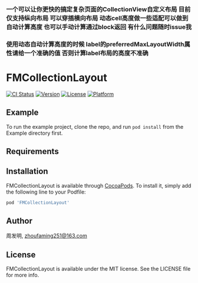 ### 一个可以让你更快的搞定复杂页面的CollectionView自定义布局  目前仅支持纵向布局  可以穿插横向布局  动态cell高度做一些适配可以做到自动计算高度 也可以手动计算通过block返回 有什么问题随时issue我  

### 使用动态自动计算高度的时候  label的preferredMaxLayoutWidth属性请给一个准确的值  否则计算label布局的高度不准确

# FMCollectionLayout

[![CI Status](https://img.shields.io/travis/周发明/FMCollectionLayout.svg?style=flat)](https://travis-ci.org/周发明/FMCollectionLayout)
[![Version](https://img.shields.io/cocoapods/v/FMCollectionLayout.svg?style=flat)](https://cocoapods.org/pods/FMCollectionLayout)
[![License](https://img.shields.io/cocoapods/l/FMCollectionLayout.svg?style=flat)](https://cocoapods.org/pods/FMCollectionLayout)
[![Platform](https://img.shields.io/cocoapods/p/FMCollectionLayout.svg?style=flat)](https://cocoapods.org/pods/FMCollectionLayout)

## Example

To run the example project, clone the repo, and run `pod install` from the Example directory first.

## Requirements

## Installation

FMCollectionLayout is available through [CocoaPods](https://cocoapods.org). To install
it, simply add the following line to your Podfile:

```ruby
pod 'FMCollectionLayout'
```

## Author

周发明, zhoufaming251@163.com

## License

FMCollectionLayout is available under the MIT license. See the LICENSE file for more info.
